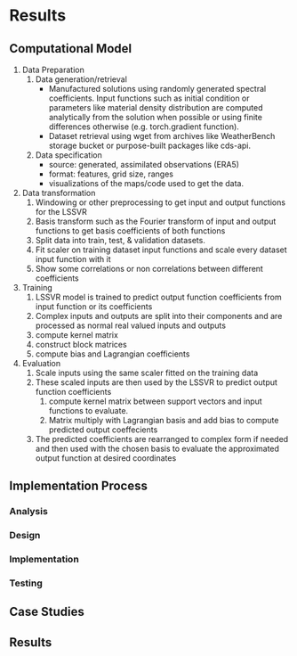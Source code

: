 # Results

## Computational Model

1. Data Preparation
    1. Data generation/retrieval
        - Manufactured solutions using randomly generated spectral coefficients. Input functions such as initial condition or parameters like material density distribution are computed analytically from the solution when possible or using finite differences otherwise (e.g. torch.gradient function).
        - Dataset retrieval using wget from archives like WeatherBench storage bucket or purpose-built packages like cds-api.
    2. Data specification
        - source: generated, assimilated observations (ERA5)
        - format: features, grid size, ranges
        - visualizations of the maps/code used to get the data.
2. Data transformation
    1. Windowing or other preprocessing to get input and output functions for the LSSVR
    2. Basis transform such as the Fourier transform of input and output functions to get basis coefficients of both functions
    3. Split data into train, test, & validation datasets.
    4. Fit scaler on training dataset input functions and scale every dataset input function with it
    5. Show some correlations or non correlations between different coefficients
3. Training
    1. LSSVR model is trained to predict output function coefficients from input function or its coefficients
    2. Complex inputs and outputs are split into their components and are processed as normal real valued inputs and outputs
    3. compute kernel matrix
    4. construct block matrices
    5. compute bias and Lagrangian coefficients
4. Evaluation
    1. Scale inputs using the same scaler fitted on the training data
    2. These scaled inputs are then used by the LSSVR to predict output function coefficients
        1. compute kernel matrix between support vectors and input functions to evaluate.
        2. Matrix multiply with Lagrangian basis and add bias to compute predicted output coeffecients
    3. The predicted coefficients are rearranged to complex form if needed and then used with the chosen basis to evaluate the approximated output function at desired coordinates

## Implementation Process

### Analysis

### Design

### Implementation

### Testing

## Case Studies

## Results
